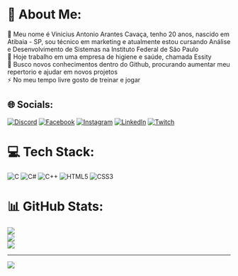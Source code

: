 # 💫 About Me:
💬 Meu nome é Vinicius Antonio Arantes Cavaça, tenho 20 anos, nascido em Atibaia - SP, sou técnico em marketing e atualmente estou cursando Análise e Desenvolvimento de Sistemas na Instituto Federal de São Paulo<br>🔭 Hoje trabalho em uma empresa de higiene e saúde, chamada Essity<br>🌱 Busco novos conhecimentos dentro do Github, procurando aumentar meu repertorio e ajudar em novos projetos <br>⚡ No meu tempo livre gosto de treinar e jogar


## 🌐 Socials:
[![Discord](https://img.shields.io/badge/Discord-%237289DA.svg?logo=discord&logoColor=white)](https://discord.gg) [![Facebook](https://img.shields.io/badge/Facebook-%231877F2.svg?logo=Facebook&logoColor=white)](https://www.facebook.com/linaviniyahoo.com.br?locale=pt_BR) [![Instagram](https://img.shields.io/badge/Instagram-%23E4405F.svg?logo=Instagram&logoColor=white)](https://instagram.com/vini_aarantes) [![LinkedIn](https://img.shields.io/badge/LinkedIn-%230077B5.svg?logo=linkedin&logoColor=white)](https://www.linkedin.com/in/vinicius-antonio-arantes-cavaça-588a4225b?utm_source=share&utm_campaign=share_via&utm_content=profile&utm_medium=android_app) [![Twitch](https://img.shields.io/badge/Twitch-%239146FF.svg?logo=Twitch&logoColor=white)](https://twitch.tv/V1N1Z1N_) 

# 💻 Tech Stack:
![C](https://img.shields.io/badge/c-%2300599C.svg?style=for-the-badge&logo=c&logoColor=white) ![C#](https://img.shields.io/badge/c%23-%23239120.svg?style=for-the-badge&logo=csharp&logoColor=white) ![C++](https://img.shields.io/badge/c++-%2300599C.svg?style=for-the-badge&logo=c%2B%2B&logoColor=white) ![HTML5](https://img.shields.io/badge/html5-%23E34F26.svg?style=for-the-badge&logo=html5&logoColor=white) ![CSS3](https://img.shields.io/badge/css3-%231572B6.svg?style=for-the-badge&logo=css3&logoColor=white)
# 📊 GitHub Stats:
![](https://github-readme-stats.vercel.app/api?username=Vinolass&theme=midnight-purple&hide_border=false&include_all_commits=false&count_private=false)<br/>
![](https://github-readme-streak-stats.herokuapp.com/?user=Vinolass&theme=midnight-purple&hide_border=false)<br/>
![](https://github-readme-stats.vercel.app/api/top-langs/?username=Vinolass&theme=midnight-purple&hide_border=false&include_all_commits=false&count_private=false&layout=compact)

---
[![](https://visitcount.itsvg.in/api?id=Vinolass&icon=9&color=11)](https://visitcount.itsvg.in)

<!-- Proudly created with GPRM ( https://gprm.itsvg.in ) -->
